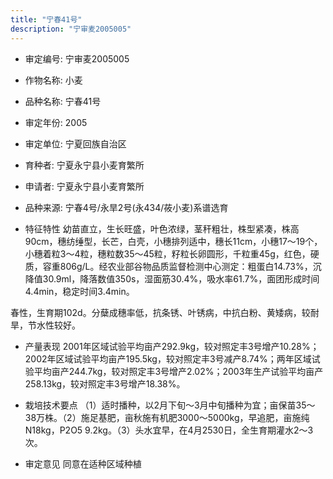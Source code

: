```yaml
---
title: "宁春41号"
description: "宁审麦2005005"
---
```

* 审定编号:  宁审麦2005005

*  作物名称:  小麦

*  品种名称:  宁春41号

*  审定年份:  2005

*  审定单位:  宁夏回族自治区

* 育种者:  宁夏永宁县小麦育繁所

*  申请者:  宁夏永宁县小麦育繁所

*  品种来源:  宁春4号/永旱2号(永434/莜小麦)系谱选育

*  特征特性
幼苗直立，生长旺盛，叶色浓绿，茎秆粗壮，株型紧凑，株高90cm，穗纺缍型，长芒，白壳，小穗排列适中，穗长11cm，小穗17～19个，小穗着粒3～4粒，穗粒数35～45粒，籽粒长卵圆形，千粒重45g，红色，硬质，容重806g/L。经农业部谷物品质监督检测中心测定：粗蛋白14.73%，沉降值30.9ml，降落数值350s，湿面筋30.4%，吸水率61.7%，面团形成时间4.4min，稳定时间3.4min。
春性，生育期102d。分蘖成穗率低，抗条锈、叶锈病，中抗白粉、黄矮病，较耐旱，节水性较好。


*  产量表现
2001年区域试验平均亩产292.9kg，较对照定丰3号增产10.28%；2002年区域试验平均亩产195.5kg，较对照定丰3号减产8.74%；两年区域试验平均亩产244.7kg，较对照定丰3号增产2.02%；2003年生产试验平均亩产258.13kg，较对照定丰3号增产18.38%。

*  栽培技术要点
（1）适时播种，以2月下旬～3月中旬播种为宜；亩保苗35～38万株。（2）施足基肥，亩秋施有机肥3000～5000kg，早追肥，亩施纯N18kg，P2O5 9.2kg。（3）头水宜早，在4月2530日，全生育期灌水2～3次。

*  审定意见
同意在适种区域种植
